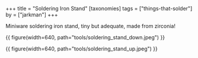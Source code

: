 +++
title = "Soldering Iron Stand"
[taxonomies]
tags = ["things-that-solder"]
by = ["jarkman"]
+++

Miniware soldering iron stand, tiny but adequate, made from zirconia!

{{ figure(width=640, path="tools/soldering_stand_down.jpeg") }}

{{ figure(width=640, path="tools/soldering_stand_up.jpeg") }}